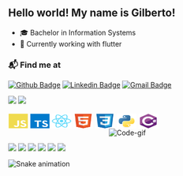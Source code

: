 ## Hello world! My name is Gilberto!

- 🎓 Bachelor in Information Systems
- 📱 Currently working with flutter

### 📬 Find me at
[![Github Badge](http://img.shields.io/badge/-Github-black?style=flat-square&logo=github&link=https://github.com/gilbertohnrq/)](https://github.com/gilbertohnrq/) 
[![Linkedin Badge](https://img.shields.io/badge/-LinkedIn-blue?style=flat-square&logo=Linkedin&logoColor=white&link=https://www.linkedin.com/in/gilberto-henrique-soares-da-silva-757055193/)](https://www.linkedin.com/in/gilberto-henrique-soares-da-silva-757055193/)
[![Gmail Badge](https://img.shields.io/badge/-Gmail-d14836?style=flat-square&logo=Gmail&logoColor=white&link=mailto:defcon.gilbertohnrq@gmail.com)](mailto:defcon.gilbertohnrq@gmail.com)

<div>
  <img height="180em" src="https://github-readme-stats.vercel.app/api?username=gilbertohnrq&show_icons=true&theme=dark&include_all_commits=true&count_private=true"/>
  <img height="180em" src="https://github-readme-stats.vercel.app/api/top-langs/?username=gilbertohnrq&layout=compact&langs_count=16&theme=dark"/>
</div>
  
<div style="display: inline_block"><br>
  <img align="center" alt="Rafa-Js" height="30" width="40" src="https://raw.githubusercontent.com/devicons/devicon/master/icons/javascript/javascript-plain.svg">
  <img align="center" alt="Rafa-Ts" height="30" width="40" src="https://raw.githubusercontent.com/devicons/devicon/master/icons/typescript/typescript-plain.svg">
  <img align="center" alt="Rafa-React" height="30" width="40" src="https://raw.githubusercontent.com/devicons/devicon/master/icons/react/react-original.svg">
  <img align="center" alt="Rafa-HTML" height="30" width="40" src="https://raw.githubusercontent.com/devicons/devicon/master/icons/html5/html5-original.svg">
  <img align="center" alt="Rafa-CSS" height="30" width="40" src="https://raw.githubusercontent.com/devicons/devicon/master/icons/css3/css3-original.svg">
  <img align="center" alt="Rafa-Python" height="30" width="40" src="https://raw.githubusercontent.com/devicons/devicon/master/icons/python/python-original.svg">
  <img align="center" alt="Rafa-Csharp" height="30" width="40" src="https://raw.githubusercontent.com/devicons/devicon/master/icons/csharp/csharp-original.svg">
  <img align="right" alt="Code-gif" height="250" width="300" src="https://media3.giphy.com/media/iIqmM5tTjmpOB9mpbn/giphy.gif?cid=ecf05e47v4wjpqxd8touco3sy3lbwoffotug7usbuhj950ui&rid=giphy.gif&ct=g">
</div>
  
##
  
<div>
  <a href="https://www.youtube.com/channel/UCEOv9s8DWFIOr2VmsYT6-_Q" target="_blank"><img src="https://img.shields.io/badge/YouTube-FF0000?style=for-the-badge&logo=youtube&logoColor=white" target="_blank"></a>
  <a href="https://instagram.com/gilbertohnrq" target="_blank"><img src="https://img.shields.io/badge/-Instagram-%23E4405F?style=for-the-badge&logo=instagram&logoColor=white" target="_blank"></a>
 	<a href="https://www.twitch.tv/hyoshix" target="_blank"><img src="https://img.shields.io/badge/Twitch-9146FF?style=for-the-badge&logo=twitch&logoColor=white" target="_blank"></a>
 <a href="" target="_blank"><img src="https://img.shields.io/badge/Discord-7289DA?style=for-the-badge&logo=discord&logoColor=white" target="_blank"></a> 
  <a href = "mailto:gilbertohnrq@gmail.com"><img src="https://img.shields.io/badge/Gmail-D14836?style=for-the-badge&logo=gmail&logoColor=white" target="_blank"></a>
  <a href="https://www.linkedin.com/in/gilberto-henrique-soares-da-silva-757055193/" target="_blank"><img src="https://img.shields.io/badge/-LinkedIn-%230077B5?style=for-the-badge&logo=linkedin&logoColor=white" target="_blank"></a>   
</div>

![Snake animation](https://github.com/gilbertohnrq/blob/output/github-contribution-grid-snake.svg)
